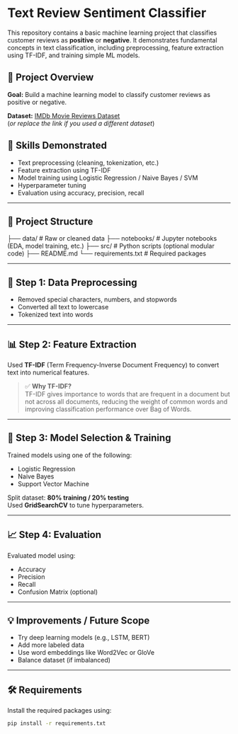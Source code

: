# Text Review Sentiment Classifier

This repository contains a basic machine learning project that classifies customer reviews as **positive** or **negative**. It demonstrates fundamental concepts in text classification, including preprocessing, feature extraction using TF-IDF, and training simple ML models.

## 📌 Project Overview
**Goal:** Build a machine learning model to classify customer reviews as positive or negative.

**Dataset:** [IMDb Movie Reviews Dataset](https://ai.stanford.edu/~amaas/data/sentiment/)  
(*or replace the link if you used a different dataset*)

## 🧠 Skills Demonstrated
- Text preprocessing (cleaning, tokenization, etc.)
- Feature extraction using TF-IDF
- Model training using Logistic Regression / Naive Bayes / SVM
- Hyperparameter tuning
- Evaluation using accuracy, precision, recall

---

## 📁 Project Structure
├── data/ # Raw or cleaned data
├── notebooks/ # Jupyter notebooks (EDA, model training, etc.)
├── src/ # Python scripts (optional modular code)
├── README.md
└── requirements.txt # Required packages


---

## 🧹 Step 1: Data Preprocessing

- Removed special characters, numbers, and stopwords
- Converted all text to lowercase
- Tokenized text into words

---

## 📊 Step 2: Feature Extraction

Used **TF-IDF** (Term Frequency-Inverse Document Frequency) to convert text into numerical features.

> ✅ **Why TF-IDF?**  
TF-IDF gives importance to words that are frequent in a document but not across all documents, reducing the weight of common words and improving classification performance over Bag of Words.

---

## 🤖 Step 3: Model Selection & Training

Trained models using one of the following:
- Logistic Regression
- Naive Bayes
- Support Vector Machine

Split dataset: **80% training / 20% testing**  
Used **GridSearchCV** to tune hyperparameters.

---

## 📈 Step 4: Evaluation

Evaluated model using:
- Accuracy
- Precision
- Recall
- Confusion Matrix (optional)

---

## 💡 Improvements / Future Scope

- Try deep learning models (e.g., LSTM, BERT)
- Add more labeled data
- Use word embeddings like Word2Vec or GloVe
- Balance dataset (if imbalanced)

---

## 🛠 Requirements

Install the required packages using:
```bash
pip install -r requirements.txt


